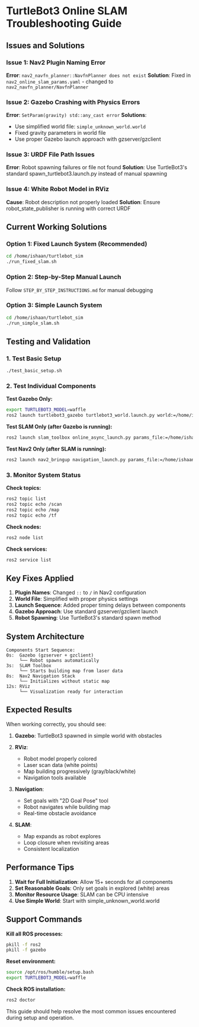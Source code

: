 # TurtleBot3 Online SLAM Troubleshooting Guide

## Issues and Solutions

### Issue 1: Nav2 Plugin Naming Error
**Error**: `nav2_navfn_planner::NavfnPlanner does not exist`
**Solution**: Fixed in `nav2_online_slam_params.yaml` - changed to `nav2_navfn_planner/NavfnPlanner`

### Issue 2: Gazebo Crashing with Physics Errors
**Error**: `SetParam(gravity) std::any_cast error`
**Solutions**: 
- Use simplified world file: `simple_unknown_world.world`
- Fixed gravity parameters in world file
- Use proper Gazebo launch approach with gzserver/gzclient

### Issue 3: URDF File Path Issues
**Error**: Robot spawning failures or file not found
**Solution**: Use TurtleBot3's standard spawn_turtlebot3.launch.py instead of manual spawning

### Issue 4: White Robot Model in RViz
**Cause**: Robot description not properly loaded
**Solution**: Ensure robot_state_publisher is running with correct URDF

## Current Working Solutions

### Option 1: Fixed Launch System (Recommended)
```bash
cd /home/ishaan/turtlebot_sim
./run_fixed_slam.sh
```

### Option 2: Step-by-Step Manual Launch
Follow `STEP_BY_STEP_INSTRUCTIONS.md` for manual debugging

### Option 3: Simple Launch System
```bash
cd /home/ishaan/turtlebot_sim
./run_simple_slam.sh
```

## Testing and Validation

### 1. Test Basic Setup
```bash
./test_basic_setup.sh
```

### 2. Test Individual Components

**Test Gazebo Only:**
```bash
export TURTLEBOT3_MODEL=waffle
ros2 launch turtlebot3_gazebo turtlebot3_world.launch.py world:=/home/ishaan/turtlebot_sim/simple_unknown_world.world
```

**Test SLAM Only (after Gazebo is running):**
```bash
ros2 launch slam_toolbox online_async_launch.py params_file:=/home/ishaan/turtlebot_sim/online_slam_config.yaml use_sim_time:=true
```

**Test Nav2 Only (after SLAM is running):**
```bash
ros2 launch nav2_bringup navigation_launch.py params_file:=/home/ishaan/turtlebot_sim/nav2_online_slam_params.yaml use_sim_time:=true
```

### 3. Monitor System Status

**Check topics:**
```bash
ros2 topic list
ros2 topic echo /scan
ros2 topic echo /map
ros2 topic echo /tf
```

**Check nodes:**
```bash
ros2 node list
```

**Check services:**
```bash
ros2 service list
```

## Key Fixes Applied

1. **Plugin Names**: Changed `::` to `/` in Nav2 configuration
2. **World File**: Simplified with proper physics settings
3. **Launch Sequence**: Added proper timing delays between components
4. **Gazebo Approach**: Use standard gzserver/gzclient launch
5. **Robot Spawning**: Use TurtleBot3's standard spawn method

## System Architecture

```
Components Start Sequence:
0s:  Gazebo (gzserver + gzclient)
     └── Robot spawns automatically
3s:  SLAM Toolbox
     └── Starts building map from laser data
8s:  Nav2 Navigation Stack
     └── Initializes without static map
12s: RViz
     └── Visualization ready for interaction
```

## Expected Results

When working correctly, you should see:

1. **Gazebo**: TurtleBot3 spawned in simple world with obstacles
2. **RViz**: 
   - Robot model properly colored
   - Laser scan data (white points)
   - Map building progressively (gray/black/white)
   - Navigation tools available

3. **Navigation**: 
   - Set goals with "2D Goal Pose" tool
   - Robot navigates while building map
   - Real-time obstacle avoidance

4. **SLAM**: 
   - Map expands as robot explores
   - Loop closure when revisiting areas
   - Consistent localization

## Performance Tips

1. **Wait for Full Initialization**: Allow 15+ seconds for all components
2. **Set Reasonable Goals**: Only set goals in explored (white) areas
3. **Monitor Resource Usage**: SLAM can be CPU intensive
4. **Use Simple World**: Start with simple_unknown_world.world

## Support Commands

**Kill all ROS processes:**
```bash
pkill -f ros2
pkill -f gazebo
```

**Reset environment:**
```bash
source /opt/ros/humble/setup.bash
export TURTLEBOT3_MODEL=waffle
```

**Check ROS installation:**
```bash
ros2 doctor
```

This guide should help resolve the most common issues encountered during setup and operation.
